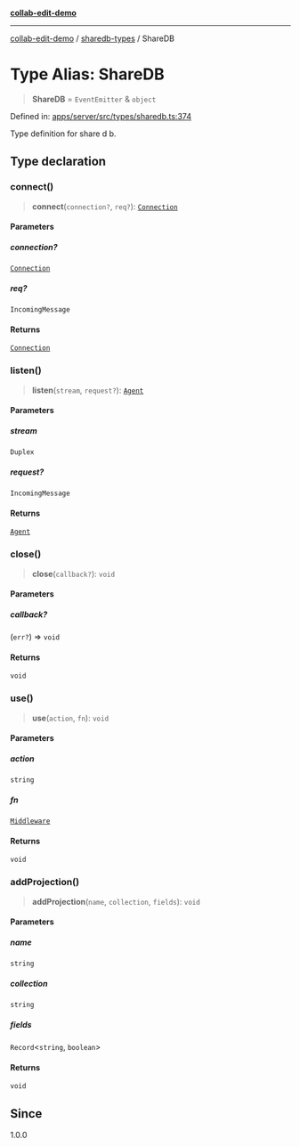 [**collab-edit-demo**](../../README.md)

***

[collab-edit-demo](../../README.md) / [sharedb-types](../README.md) / ShareDB

# Type Alias: ShareDB

> **ShareDB** = `EventEmitter` & `object`

Defined in: [apps/server/src/types/sharedb.ts:374](https://github.com/austyle-io/pub-sub-demo/blob/00b2f1e9b947d5e964db5c3be9502513c4374263/apps/server/src/types/sharedb.ts#L374)

Type definition for share d b.

## Type declaration

### connect()

> **connect**(`connection?`, `req?`): [`Connection`](Connection.md)

#### Parameters

##### connection?

[`Connection`](Connection.md)

##### req?

`IncomingMessage`

#### Returns

[`Connection`](Connection.md)

### listen()

> **listen**(`stream`, `request?`): [`Agent`](Agent.md)

#### Parameters

##### stream

`Duplex`

##### request?

`IncomingMessage`

#### Returns

[`Agent`](Agent.md)

### close()

> **close**(`callback?`): `void`

#### Parameters

##### callback?

(`err?`) => `void`

#### Returns

`void`

### use()

> **use**(`action`, `fn`): `void`

#### Parameters

##### action

`string`

##### fn

[`Middleware`](Middleware.md)

#### Returns

`void`

### addProjection()

> **addProjection**(`name`, `collection`, `fields`): `void`

#### Parameters

##### name

`string`

##### collection

`string`

##### fields

`Record`\<`string`, `boolean`\>

#### Returns

`void`

## Since

1.0.0
